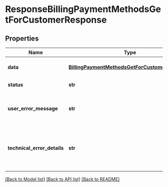 # ResponseBillingPaymentMethodsGetForCustomerResponse

## Properties
Name | Type | Description | Notes
------------ | ------------- | ------------- | -------------
**data** | [**BillingPaymentMethodsGetForCustomerResponse**](BillingPaymentMethodsGetForCustomerResponse.md) | API specific response data | [optional] 
**status** | **str** | Response status | [optional] 
**user_error_message** | **str** | Error message, in a user readable format | [optional] 
**technical_error_details** | **str** | Technical error details, let us know if you received this. | [optional] 

[[Back to Model list]](../README.md#documentation-for-models) [[Back to API list]](../README.md#documentation-for-api-endpoints) [[Back to README]](../README.md)



